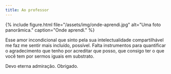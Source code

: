 ```yaml
---
title: Ao professor
---
```


{% include figure.html file="/assets/img/onde-aprendi.jpg" alt="Uma foto panorâmica." caption="Onde aprendi." %}

Esse amor incondicional que sinto pela sua intelectualidade compartilhável me faz me sentir mais incluído, possível. Falta instrumentos para quantificar o agradecimento que tenho por acreditar que posso, que consigo ter o que você tem por sermos iguais em substrato.

Devo eterna admiração. Obrigado.
